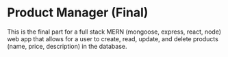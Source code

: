 # Product Manager (Final)
This is the final part for a full stack MERN (mongoose, express, react, node) web app that allows for a user to create, read, update, and delete products (name, price, description) in the database.
